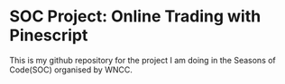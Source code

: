 # SOC Project: Online Trading with Pinescript
This is my github repository for the project I am doing in the Seasons of Code(SOC) organised by WNCC.
